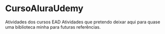 # CursoAluraUdemy
Atividades dos cursos EAD
Atividades que pretendo deixar aqui para quase uma biblioteca minha para futuras referências.
